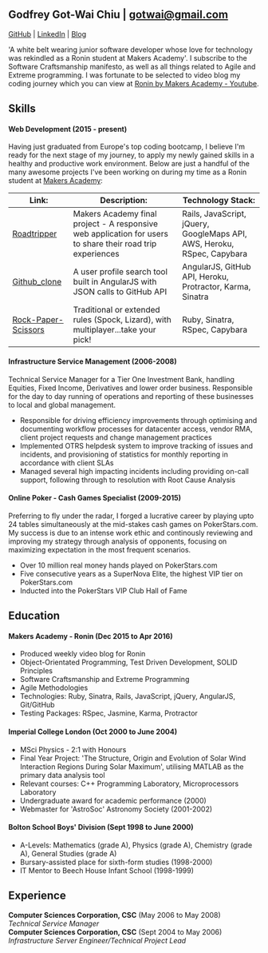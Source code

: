 ## Godfrey Got-Wai Chiu | gotwai@gmail.com
[GitHub](https://github.com/ggwc82) | [LinkedIn](https://uk.linkedin.com/in/godfreychiu) | [Blog](http://ggwc82.github.io/)

'A white belt wearing junior software developer whose love for technology was rekindled as a Ronin student at Makers Academy'. I subscribe to the Software Craftsmanship manifesto, as well as all things related to Agile and Extreme programming. I was fortunate to be selected to video blog my coding journey which you can view at [Ronin by Makers Academy - Youtube](https://www.youtube.com/playlist?list=PLc4BYny7PXeQLLdl_meucEyKl8K9sI0SV).

## Skills

#### Web Development (2015 - present)

Having just graduated from Europe's top coding bootcamp, I believe I'm ready for the next stage of my journey, to apply my newly gained skills in a healthy and productive work environment. Below are just a handful of the many awesome projects I've been working on during my time as a Ronin student at [Makers Academy](http://www.makersacademy.com/employers/):

| Link: | Description: | Technology Stack: |
|---|---|---|
|[Roadtripper](https://github.com/ggwc82/road_tripper) | Makers Academy final project - A responsive web application for users to share their road trip experiences | Rails, JavaScript, jQuery, GoogleMaps API, AWS, Heroku, RSpec, Capybara |
|[Github_clone](https://github.com/ggwc82/github_clone) | A user profile search tool built in AngularJS with JSON calls to GitHub API | AngularJS, GitHub API, Heroku, Protractor, Karma, Sinatra |
|[Rock-Paper-Scissors](https://github.com/ggwc82/rps-challenge) | Traditional or extended rules (Spock, Lizard), with multiplayer...take your pick! | Ruby, Sinatra, RSpec, Capybara |

#### Infrastructure Service Management (2006-2008)

Technical Service Manager for a Tier One Investment Bank, handling Equities, Fixed Income, Derivatives and lower order business. Responsible for the day to day running of operations and reporting of these businesses to local and global management.

- Responsible for driving efficiency improvements through optimising and documenting workflow processes for datacenter access, vendor RMA, client project requests and change management practices
- Implemented OTRS helpdesk system to improve tracking of issues and incidents, and provisioning of statistics for monthly reporting in accordance with client SLAs
- Managed several high impacting incidents including providing on-call support, following through to resolution with Root Cause Analysis

#### Online Poker - Cash Games Specialist (2009-2015)

Preferring to fly under the radar, I forged a lucrative career by playing upto 24 tables simultaneously at the mid-stakes cash games on PokerStars.com. My success is due to an intense work ethic and continously reviewing and improving my strategy through analysis of opponents, focusing on maximizing expectation in the most frequent scenarios.

- Over 10 million real money hands played on PokerStars.com
- Five consecutive years as a SuperNova Elite, the highest VIP tier on PokerStars.com
- Inducted into the PokerStars VIP Club Hall of Fame 

## Education

#### Makers Academy - Ronin (Dec 2015 to Apr 2016)

- Produced weekly video blog for Ronin
- Object-Orientated Programming, Test Driven Development, SOLID Principles
- Software Craftsmanship and Extreme Programming
- Agile Methodologies
- Technologies: Ruby, Sinatra, Rails, JavaScript, jQuery, AngularJS, Git/GitHub
- Testing Packages: RSpec, Jasmine, Karma, Protractor

#### Imperial College London (Oct 2000 to June 2004)

- MSci Physics - 2:1 with Honours
- Final Year Project: 'The Structure, Origin and Evolution of Solar Wind Interaction Regions During Solar Maximum', utilising MATLAB as the primary data analysis tool
- Relevant courses: C++ Programming Laboratory, Microprocessors Laboratory
- Undergraduate award for academic performance (2000)
- Webmaster for 'AstroSoc' Astronomy Society (2001-2002)

#### Bolton School Boys' Division (Sept 1998 to June 2000)

- A-Levels: Mathematics (grade A), Physics (grade A), Chemistry (grade A), General Studies (grade A)
- Bursary-assisted place for sixth-form studies (1998-2000)
- IT Mentor to Beech House Infant School (1998-1999)

## Experience

**Computer Sciences Corporation, CSC** (May 2006 to May 2008)    
*Technical Service Manager*  
**Computer Sciences Corporation, CSC** (Sept 2004 to May 2006)   
*Infrastructure Server Engineer/Technical Project Lead*  
